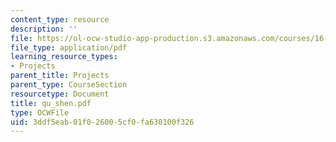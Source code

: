 ```yaml
---
content_type: resource
description: ''
file: https://ol-ocw-studio-app-production.s3.amazonaws.com/courses/16-622-experimental-projects-ii-fall-2003/3ddf5eab01f026005cf0fa630100f326_qu_shen.pdf
file_type: application/pdf
learning_resource_types:
- Projects
parent_title: Projects
parent_type: CourseSection
resourcetype: Document
title: qu_shen.pdf
type: OCWFile
uid: 3ddf5eab-01f0-2600-5cf0-fa630100f326
---
```

